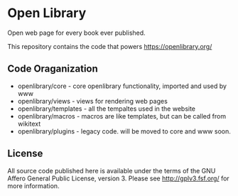 # Open Library

Open web page for every book ever published.

This repository contains the code that powers https://openlibrary.org/

## Code Oraganization

* openlibrary/core - core openlibrary functionality, imported and used by www
* openlibrary/views - views for rendering web pages 
* openlibrary/templates - all the tempaltes used in the website
* openlibrary/macros - macros are like templates, but can be called from wikitext
* openlibrary/plugins - legacy code. will be moved to core and www soon.

## License

All source code published here is available under the terms of the GNU Affero General Public License, version 3. Please see http://gplv3.fsf.org/ for more information.
